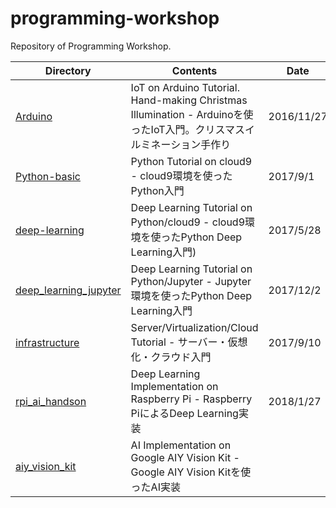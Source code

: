 # programming-workshop
Repository of Programming Workshop.

| Directory | Contents | Date |
----|----|---- 
| [Arduino](https://github.com/yoshihiroo/programming-workshop/tree/master/Arduino) | IoT on Arduino Tutorial. Hand-making Christmas Illumination - Arduinoを使ったIoT入門。クリスマスイルミネーション手作り | 2016/11/27 |
| [Python-basic](https://github.com/yoshihiroo/programming-workshop/tree/master/Python-basic) | Python Tutorial on cloud9 - cloud9環境を使ったPython入門 | 2017/9/1 |
| [deep-learning](https://github.com/yoshihiroo/programming-workshop/tree/master/deep-learning) | Deep Learning Tutorial on Python/cloud9 - cloud9環境を使ったPython Deep Learning入門) | 2017/5/28 |
| [deep_learning_jupyter](https://github.com/yoshihiroo/programming-workshop/tree/master/deep_learning_jupyter) | Deep Learning Tutorial on Python/Jupyter - Jupyter環境を使ったPython Deep Learning入門 | 2017/12/2 |
| [infrastructure](https://github.com/yoshihiroo/programming-workshop/tree/master/infrastructure) | Server/Virtualization/Cloud Tutorial - サーバー・仮想化・クラウド入門 | 2017/9/10 |
| [rpi_ai_handson](https://github.com/yoshihiroo/programming-workshop/tree/master/rpi_ai_handson) | Deep Learning Implementation on Raspberry Pi - Raspberry PiによるDeep Learning実装 | 2018/1/27 |
| [aiy_vision_kit](https://github.com/yoshihiroo/programming-workshop/tree/master/aiy_vision_kit) | AI Implementation on Google AIY Vision Kit - Google AIY Vision Kitを使ったAI実装 |  |
